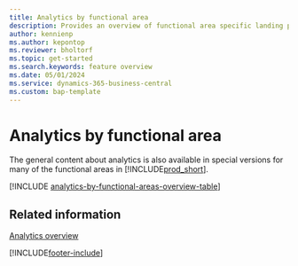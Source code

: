```yaml
---
title: Analytics by functional area
description: Provides an overview of functional area specific landing pages for analytics in Business Central.
author: kennienp
ms.author: kepontop
ms.reviewer: bholtorf
ms.topic: get-started
ms.search.keywords: feature overview
ms.date: 05/01/2024
ms.service: dynamics-365-business-central
ms.custom: bap-template
---
```


# Analytics by functional area

The general content about analytics is also available in special versions for many of the functional areas in [!INCLUDE[prod_short](includes/prod_short.md)]. 

[!INCLUDE [analytics-by-functional-areas-overview-table](includes/analytics-by-functional-areas-overview-table.md)]

## Related information

[Analytics overview](reports-bi-reporting.md)  

[!INCLUDE[footer-include](includes/footer-banner.md)]
